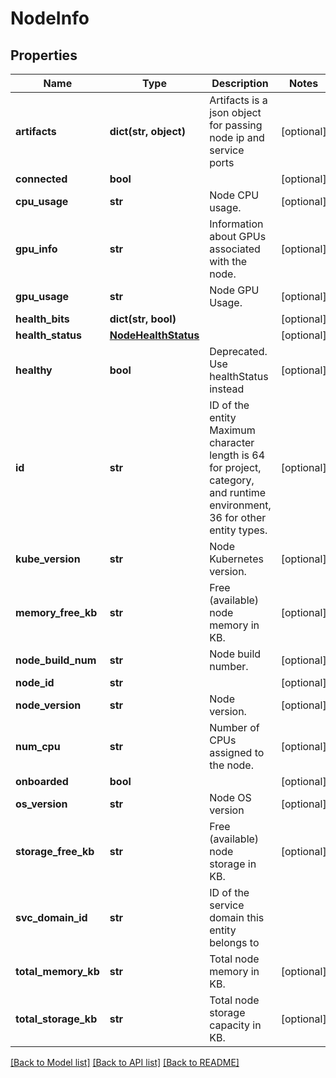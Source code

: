 # NodeInfo

## Properties
Name | Type | Description | Notes
------------ | ------------- | ------------- | -------------
**artifacts** | **dict(str, object)** | Artifacts is a json object for passing node ip and service ports | [optional] 
**connected** | **bool** |  | [optional] 
**cpu_usage** | **str** | Node CPU usage. | [optional] 
**gpu_info** | **str** | Information about GPUs associated with the node. | [optional] 
**gpu_usage** | **str** | Node GPU Usage. | [optional] 
**health_bits** | **dict(str, bool)** |  | [optional] 
**health_status** | [**NodeHealthStatus**](NodeHealthStatus.md) |  | [optional] 
**healthy** | **bool** | Deprecated. Use healthStatus instead | [optional] 
**id** | **str** | ID of the entity Maximum character length is 64 for project, category, and runtime environment, 36 for other entity types. | [optional] 
**kube_version** | **str** | Node Kubernetes version. | [optional] 
**memory_free_kb** | **str** | Free (available) node memory in KB. | [optional] 
**node_build_num** | **str** | Node build number. | [optional] 
**node_id** | **str** |  | [optional] 
**node_version** | **str** | Node version. | [optional] 
**num_cpu** | **str** | Number of CPUs assigned to the node. | [optional] 
**onboarded** | **bool** |  | [optional] 
**os_version** | **str** | Node OS version | [optional] 
**storage_free_kb** | **str** | Free (available) node storage in KB. | [optional] 
**svc_domain_id** | **str** | ID of the service domain this entity belongs to | 
**total_memory_kb** | **str** | Total node memory in KB. | [optional] 
**total_storage_kb** | **str** | Total node storage capacity in KB. | [optional] 

[[Back to Model list]](../README.md#documentation-for-models) [[Back to API list]](../README.md#documentation-for-api-endpoints) [[Back to README]](../README.md)

